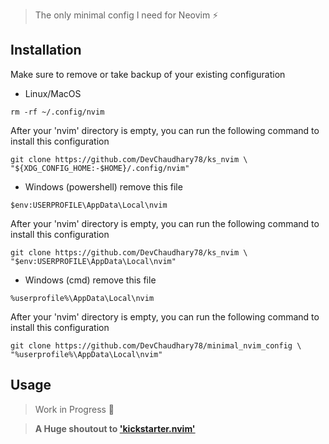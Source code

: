 > The only minimal config I need for Neovim ⚡️

## Installation

Make sure to remove or take backup of your existing configuration
- Linux/MacOS
```viml
rm -rf ~/.config/nvim
```
After your 'nvim' directory is empty, you can run the following command to install this configuration
```viml
git clone https://github.com/DevChaudhary78/ks_nvim \
"${XDG_CONFIG_HOME:-$HOME}/.config/nvim"
```
- Windows (powershell)
remove this file
```viml
$env:USERPROFILE\AppData\Local\nvim
```
After your 'nvim' directory is empty, you can run the following command to install this configuration
```viml
git clone https://github.com/DevChaudhary78/ks_nvim \
"$env:USERPROFILE\AppData\Local\nvim"
```
- Windows (cmd)
remove this file
```viml
%userprofile%\AppData\Local\nvim
```
After your 'nvim' directory is empty, you can run the following command to install this configuration
```viml
git clone https://github.com/DevChaudhary78/minimal_nvim_config \
"%userprofile%\AppData\Local\nvim"
```

## Usage
> Work in Progress 🔧

> **A Huge shoutout to ['kickstarter.nvim'](https://github.com/nvim-lua/kickstart.nvim)**

